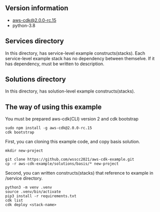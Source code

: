 
## Version information
- aws-cdk@2.0.0-rc.15
- python-3.8

## Services directory
In this directory, has service-level example constructs(stacks).
Each service-level example stack has no dependency between themselve.
If it has dependency, must be written to description.

## Solutions directory
In this directory, has solution-level example constructs(stacks).

## The way of using this example
You must be prepared aws-cdk(CLI) version 2 and cdk bootstrap
```
sudo npm install -g aws-cdk@2.0.0-rc.15
cdk bootstrap
```

First, you can cloning this example code, and copy basis solution.
```
mkdir new-project

git clone https://github.com/wsscc2021/aws-cdk-example.git
cp -r aws-cdk-example/solutions/basis/* new-project
```

Second, you can written constructs(stacks) that reference to example in /service directory.
```
python3 -m venv .venv
source .venv/bin/activate
pip3 install -r requirements.txt
cdk list
cdk deploy <stack-name>
```
